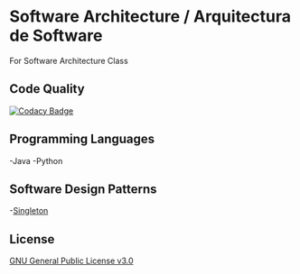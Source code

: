 # Software Architecture / Arquitectura de Software
For Software Architecture Class

## Code Quality
[![Codacy Badge](https://api.codacy.com/project/badge/Grade/b5b753549e334d3c9394fb354c375649)](https://app.codacy.com/app/Dreivko/ASO?utm_source=github.com&utm_medium=referral&utm_content=Dreivko/ASO&utm_campaign=Badge_Grade_Dashboard)

## Programming Languages
  -Java
  -Python

## Software Design Patterns
  -[Singleton](https://github.com/Dreivko/ASO/tree/master/ASO/ASO/src/Singleton)

## License
[GNU General Public License v3.0](https://choosealicense.com/licenses/gpl-3.0/)
